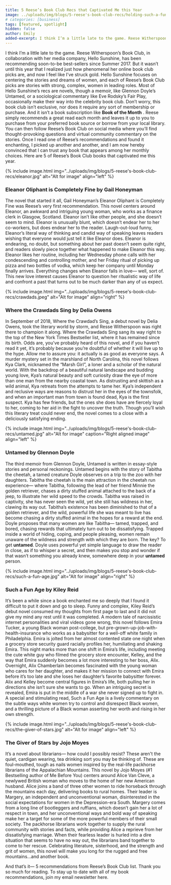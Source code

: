 ```yaml
---
title: 5 Reese’s Book Club Recs that Captivated Me this Year
image: ../uploads/img/blogs/5-reese's-book-club-recs/holding-such-a-fun-age.jpg
# categories: [business]
tags: [featured, spotlight]
hidden: false
author: Emily
added-excerpt: I think I’m a little late to the game. Reese Witherspoon’s Book Club, in collaboration with her media company, Hello Sunshine, has been recommending soon-to-be best-sellers since Summer 2017. But it wasn’t until this year that I realized just how phenomenal her online book club picks are, and now I feel like I’ve struck gold.
---
```


I think I’m a little late to the game. Reese Witherspoon’s Book Club, in collaboration with her media company, Hello Sunshine, has been recommending soon-to-be best-sellers since Summer 2017. But it wasn’t until this year that I realized just how phenomenal her online book club picks are, and now I feel like I’ve struck gold. Hello Sunshine focuses on centering the stories and dreams of women, and each of Reese’s Book Club picks are stories with strong, complex, women in leading roles. Most of Hello Sunshine’s recs are novels, though a memoir, like Glennon Doyle’s Untamed, or a sociological commentary like Eve Rodsky’s Fair Play, occasionally make their way into the celebrity book club. Don’t worry, this book club isn’t exclusive, nor does it require any sort of membership or purchase. And it isn’t a book subscription like **Book of the Month** . Reese simply recommends a great read each month and leaves it up to you to purchase from your preferred book source or borrow from your local library. You can then follow Reese’s Book Club on social media where you’ll find thought-provoking questions and virtual community commentary on the stories. Once I read one of Reese’s recommendations and found it enchanting, I picked up another and another, and I am now hereby convinced that I can trust any book that appears among her monthly choices. Here are 5 of Reese’s Book Club books that captivated me this year.

{% include image.html img="../uploads/img/blogs/5-reese's-book-club-recs/eleanor.jpg" alt="Alt for image" align="left" %}

### Eleanor Oliphant is Completely Fine by Gail Honeyman

The novel that started it all, Gail Honeyman’s Eleanor Oliphant is Completely Fine was Reese’s very first recommendation. This novel centers around Eleanor, an awkward and intriguing young woman, who works as a finance clerk in Glasgow, Scotland. Eleanor isn’t like other people, and she doesn’t seem to mind. Eleanor is unusually blunt, which doesn’t endear her to her co-workers, but does endear her to the reader. Laugh-out-loud funny, Eleanor’s literal way of thinking and candid way of speaking leaves readers wishing that everyone would just tell it like Eleanor does. Eleanor is endearing, no doubt, but something about her past doesn’t seem quite right, and readers slowly piece together what happened to make Eleanor this way. Eleanor likes her routine, including her Wednesday phone calls with her condescending and controlling mother, and her Friday ritual of picking up pizza and two bottles of vodka, which keep her company until Monday finally arrives. Everything changes when Eleanor falls in love— well, sort of. This new love interest causes Eleanor to question her ritualistic way of life and confront a past that turns out to be much darker than any of us expect.

{% include image.html img="../uploads/img/blogs/5-reese's-book-club-recs/crawdads.jpeg" alt="Alt for image" align="right" %}

### Where the Crawdads Sing by Delia Owens

In September of 2018, Where the Crawdad’s Sing, a debut novel by Delia Owens, took the literary world by storm, and Resse Witherspoon was right there to champion it along. Where the Crawdads Sing sang its way right to the top of the New York Times Bestseller list, where it has remained since its birth. Odds are, you’ve probably heard of this novel, and if you haven’t read it yet, it’s probably because you’re doubtful of whether it will live up to the hype. Allow me to assure you: it actually is as good as everyone says. A murder mystery set in the marshland of North Carolina, this novel follows Kya Clark, nicknamed the “Marsh Girl”, a loner and a scholar of the natural world. With the backdrop of a beautiful natural landscape and budding young love, Kya’s natural beauty and soft curiosity draw the eye of more than one man from the nearby coastal town. As distrusting and skittish as a wild animal, Kya retreats from the attempts to tame her. Kya’s independent and reclusive ways are reasons to distrust her in the eyes of the townsfolk, and when an important man from town is found dead, Kya is the first suspect. Kya has few friends, but the ones she does have are fiercely loyal to her, coming to her aid in the fight to uncover the truth. Though you’ll wish this literary treat could never end, the novel comes to a close with a deliciously satisfying ending.

{% include image.html img="../uploads/img/blogs/5-reese's-book-club-recs/untamed.jpg" alt="Alt for image" caption="Right aligned image" align="left" %}

### Untamed by Glennon Doyle

The third memoir from Glennon Doyle, Untamed is written in essay-style stories and personal reckonings. Untamed begins with the story of Tabitha the cheetah, a tamed creature Doyle observes on a trip to the zoo with her daughters. Tabitha the cheetah is the main attraction in the cheetah run experience— where Tabitha, following the lead of her friend Minnie the golden retriever, chases a dirty stuffed animal attached to the back of a jeep, to illustrate her wild speed to the crowds. Tabitha was raised in captivity, she has never seen the wild, yet she still has wildness in her, clawing its way out. Tabitha’s existence has been diminished to that of a golden retriever, and the wild, powerful life she was meant to live has become chasing a dirty stuffed animal in the hopes for a reward at the end. Doyle proposes that many women are like Tabitha— tamed, trapped, and bored, chasing rewards that ultimately turn out to be dissatisfying. Trapped inside a world of hiding, coping, and people pleasing, women remain unaware of the wildness and strength with which they are born. The key? To get **untamed**. Doyle uses powerful yet simple language to draw the reader in close, as if to whisper a secret, and then makes you stop and wonder if that wasn’t something you already knew, somewhere deep in your **untamed** person.

{% include image.html img="../uploads/img/blogs/5-reese's-book-club-recs/such-a-fun-age.jpg" alt="Alt for image" align="right" %}

### Such a Fun Age by Kiley Reid

It’s been a while since a book enchanted me so deeply that I found it difficult to put it down and go to sleep. Funny and complex, Kiley Reid’s debut novel consumed my thoughts from first page to last and it did not give my mind any rest until it was completed. A modern tale of narcissistic internet personalities and viral videos gone wrong, this novel follows Emira Tucker, a young Black woman post-college, but pre-grown-up-job-with-health-insurance who works as a babysitter for a well-off white family in Philadelphia. Emira is jolted from her almost contented state one night when a grocery store security guard racially profiles her, humiliating and shaking Emira. This night marks more than one shift in Emira’s life, including meeting the cute white guy who filmed the grocery store encounter, Kelley, and the way that Emira suddenly becomes a lot more interesting to her boss, Alix. Overnight, Alix Chamberlain becomes fascinated with the young woman who cares for her daughter, and makes it her mission to connect with Emira before it’s too late and she loses her daughter’s favorite babysitter forever. Alix and Kelley become central figures in Emira’s life, both pulling her in directions she isn’t sure she wants to go. When an intriguing secret is revealed, Emira is put in the middle of a war she never signed up to fight in. A special and stimulating read, Such a Fun Age is a lively commentary on the subtle ways white women try to control and disrespect Black women, and a thrilling picture of a Black woman asserting her worth and rising in her own strength.

{% include image.html img="../uploads/img/blogs/5-reese's-book-club-recs/the-giver-of-stars.jpg" alt="Alt for image" align="left" %}

### The Giver of Stars by Jojo Moyes

It’s a novel about librarians— how could I possibly resist? These aren't the quiet, cardigan wearing, tea drinking sort you may be thinking of. These are foul-mouthed, tough as nails women inspired by the real-life packhorse librarians of the Appalachian Mountains. This novel by Jojo Moyes (#1 Bestselling author of Me Before You) centers around Alice Van Cleve, a newlywed British woman who moves to the home of her new American husband. Alice joins a band of three other women to ride horseback through the mountains each day, delivering books to rural homes. Their leader is Margery, an independent and unconventional woman, disinterested in the social expectations for women in the Depression-era South. Margery comes from a long line of bootleggers and ruffians, which doesn’t gain her a lot of respect in town, and her unconventional ways and bold way of speaking make her a target for some of the more powerful members of their small society. The packhorse librarians work together to supply the rural community with stories and facts, while providing Alice a reprieve from her dissatisfying marriage. When their fearless leader is hurled into a dire situation that seems to have no way out, the librarians band together to come to her rescue. Celebrating literature, sisterhood, and the strength and grit of women, this novel will make you long for the rugged and free mountains...and another book.

And that’s it— 5 recommendations from Reese’s Book Club list. Thank you so much for reading. To stay up to date with all of my book recommendations, join my email newsletter here.

